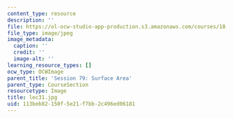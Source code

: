 ```yaml
---
content_type: resource
description: ''
file: https://ol-ocw-studio-app-production.s3.amazonaws.com/courses/18-01sc-single-variable-calculus-fall-2010/113beb82150f5e21f7bb2c496ed06181_lec31.jpg
file_type: image/jpeg
image_metadata:
  caption: ''
  credit: ''
  image-alt: ''
learning_resource_types: []
ocw_type: OCWImage
parent_title: 'Session 79: Surface Area'
parent_type: CourseSection
resourcetype: Image
title: lec31.jpg
uid: 113beb82-150f-5e21-f7bb-2c496ed06181
---
```

